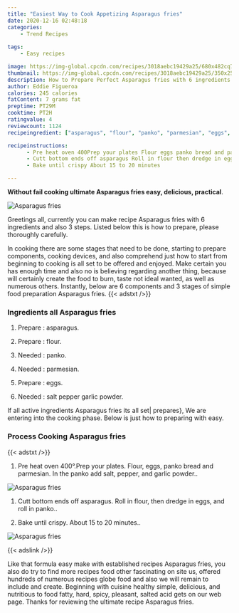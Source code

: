 ```yaml
---
title: "Easiest Way to Cook Appetizing Asparagus fries"
date: 2020-12-16 02:48:18
categories:
    - Trend Recipes
    
tags:
    - Easy recipes

image: https://img-global.cpcdn.com/recipes/3018aebc19429a25/680x482cq70/asparagus-fries-recipe-main-photo.jpg
thumbnail: https://img-global.cpcdn.com/recipes/3018aebc19429a25/350x250cq70/asparagus-fries-recipe-main-photo.jpg
description: How to Prepare Perfect Asparagus fries with 6 ingredients and 3 stages of easy cooking.
author: Eddie Figueroa
calories: 245 calories
fatContent: 7 grams fat
preptime: PT29M
cooktime: PT2H
ratingvalue: 4
reviewcount: 1124
recipeingredient: ["asparagus", "flour", "panko", "parmesian", "eggs", "salt pepper garlic powder"]

recipeinstructions: 
      - Pre heat oven 400Prep your plates Flour eggs panko bread and parmesian In the panko add salt pepper and garlic powder 
      - Cutt bottom ends off asparagus Roll in flour then dredge in eggs and roll in panko 
      - Bake until crispy About 15 to 20 minutes

---
```




**Without fail cooking ultimate Asparagus fries easy, delicious, practical**. 


![Asparagus fries](https://img-global.cpcdn.com/recipes/3018aebc19429a25/680x482cq70/asparagus-fries-recipe-main-photo.jpg "Asparagus fries")




Greetings all, currently you can make recipe Asparagus fries with 6 ingredients and also 3 steps. Listed below this is how to prepare, please thoroughly carefully.

In cooking there are some stages that need to be done, starting to prepare components, cooking devices, and also comprehend just how to start from beginning to cooking is all set to be offered and enjoyed. Make certain you has enough time and also no is believing regarding another thing, because will certainly create the food to burn, taste not ideal wanted, as well as numerous others. Instantly, below are 6 components and 3 stages of simple food preparation Asparagus fries.
{{< adstxt />}}

### Ingredients all Asparagus fries


1. Prepare  : asparagus.

1. Prepare  : flour.

1. Needed  : panko.

1. Needed  : parmesian.

1. Prepare  : eggs.

1. Needed  : salt pepper garlic powder.



If all active ingredients Asparagus fries its all set| prepares}, We are entering into the cooking phase. Below is just how to preparing with easy.

### Process Cooking Asparagus fries

{{< adstxt />}}


1. Pre heat oven 400°.Prep your plates. Flour, eggs, panko bread and parmesian. In the panko add salt, pepper, and garlic powder..



![Asparagus fries](https://img-global.cpcdn.com/steps/b389a7fd835d5906/160x128cq70/asparagus-fries-recipe-step-1-photo.jpg" "Asparagus fries")



1. Cutt bottom ends off asparagus. Roll in flour, then dredge in eggs, and roll in panko..



1. Bake until crispy. About 15 to 20 minutes..



![Asparagus fries](https://img-global.cpcdn.com/steps/5e335ecdcf85028d/160x128cq70/asparagus-fries-recipe-step-3-photo.jpg" "Asparagus fries")





{{< adslink />}}

Like that formula easy make with established recipes Asparagus fries, you also do try to find more recipes food other fascinating on site us, offered hundreds of numerous recipes globe food and also we will remain to include and create. Beginning with cuisine healthy simple, delicious, and nutritious to food fatty, hard, spicy, pleasant, salted acid gets on our web page. Thanks for reviewing the ultimate recipe Asparagus fries.
